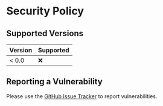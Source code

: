 # Security Policy

## Supported Versions

| Version | Supported          |
| ------- | ------------------ |
| < 0.0   | :x:                |

## Reporting a Vulnerability

Please use the [GitHub Issue Tracker](https://github.com/maehr/revealjs-presentation-template/issues) to report vulnerabilities.
